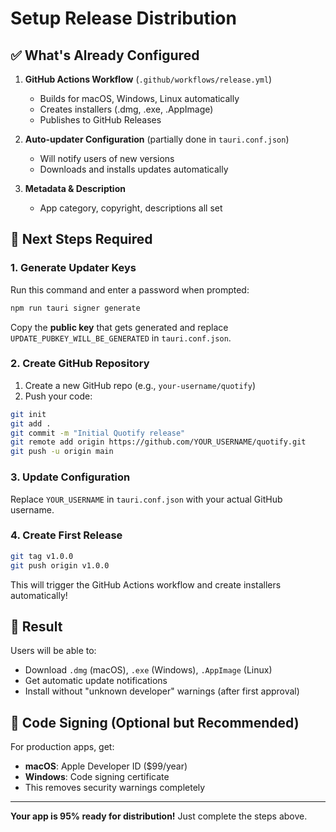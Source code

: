 # Setup Release Distribution

## ✅ What's Already Configured

1. **GitHub Actions Workflow** (`.github/workflows/release.yml`)
   - Builds for macOS, Windows, Linux automatically
   - Creates installers (.dmg, .exe, .AppImage)
   - Publishes to GitHub Releases

2. **Auto-updater Configuration** (partially done in `tauri.conf.json`)
   - Will notify users of new versions
   - Downloads and installs updates automatically

3. **Metadata & Description** 
   - App category, copyright, descriptions all set

## 🚨 Next Steps Required

### 1. Generate Updater Keys
Run this command and enter a password when prompted:
```bash
npm run tauri signer generate
```
Copy the **public key** that gets generated and replace `UPDATE_PUBKEY_WILL_BE_GENERATED` in `tauri.conf.json`.

### 2. Create GitHub Repository
1. Create a new GitHub repo (e.g., `your-username/quotify`)
2. Push your code:
```bash
git init
git add .
git commit -m "Initial Quotify release"
git remote add origin https://github.com/YOUR_USERNAME/quotify.git
git push -u origin main
```

### 3. Update Configuration
Replace `YOUR_USERNAME` in `tauri.conf.json` with your actual GitHub username.

### 4. Create First Release
```bash
git tag v1.0.0
git push origin v1.0.0
```

This will trigger the GitHub Actions workflow and create installers automatically!

## 🎯 Result

Users will be able to:
- Download `.dmg` (macOS), `.exe` (Windows), `.AppImage` (Linux)
- Get automatic update notifications
- Install without "unknown developer" warnings (after first approval)

## 🔐 Code Signing (Optional but Recommended)

For production apps, get:
- **macOS**: Apple Developer ID ($99/year)
- **Windows**: Code signing certificate
- This removes security warnings completely

---

**Your app is 95% ready for distribution!** Just complete the steps above.
